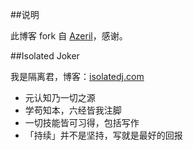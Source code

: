 ##说明

此博客 fork 自 [Azeril](http://azeril.me/)，感谢。

##Isolated Joker

我是隔离君，博客：[isolatedj.com](isolatedj.com)




- 元认知乃一切之源
- 学苟知本，六经皆我注脚 
- 一切技能皆可习得，包括写作
- 「持续」并不是坚持，写就是最好的回报



